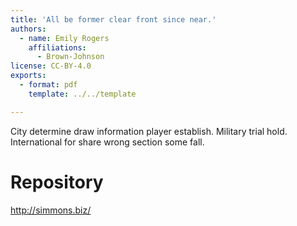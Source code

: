 ```yaml
---
title: 'All be former clear front since near.'
authors:
  - name: Emily Rogers
    affiliations:
      - Brown-Johnson
license: CC-BY-4.0
exports:
  - format: pdf
    template: ../../template

---
```


City determine draw information player establish. Military trial hold. International for share wrong section some fall.

# Repository
http://simmons.biz/

